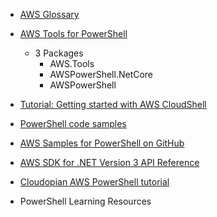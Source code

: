* [AWS Glossary](https://docs.aws.amazon.com/general/latest/gr/glos-chap.html)

* [AWS Tools for PowerShell](https://docs.aws.amazon.com/powershell/latest/userguide/pstools-welcome.html)
  * 3 Packages
    * AWS.Tools
    * AWSPowerShell.NetCore
    * AWSPowerShell
* [Tutorial: Getting started with AWS CloudShell](https://docs.aws.amazon.com/cloudshell/latest/userguide/getting-started.html)
* [PowerShell code samples](https://aws.amazon.com/developer/language/net/code-samples/powershell-code-samples/)
* [AWS Samples for PowerShell on GitHub](https://github.com/aws-samples?q=&type=&language=powershell&sort=)
* [AWS SDK for .NET Version 3 API Reference](https://docs.aws.amazon.com/sdkfornet/v3/apidocs/)
* [Cloudopian AWS PowerShell tutorial](https://cloudopian.com/blog/aws-powershell-tutorial/)

* PowerShell Learning Resources